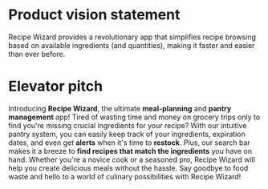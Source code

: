 # Product vision statement
Recipe Wizard provides a revolutionary app that simplifies recipe browsing based on available ingredients (and quantities), making it faster and easier than ever before.

# Elevator pitch 
Introducing **Recipe Wizard**, the ultimate **meal-planning** and **pantry management** app! Tired of wasting time and money on grocery trips only to find you're missing crucial ingredients for your recipe? With our intuitive pantry system, you can easily keep track of your ingredients, expiration dates, and even get **alerts** when it's time to **restock**. Plus, our search bar makes it a breeze to **find recipes that match the ingredients** you have on hand. Whether you're a novice cook or a seasoned pro, Recipe Wizard will help you create delicious meals without the hassle. Say goodbye to food waste and hello to a world of culinary possibilities with Recipe Wizard!
